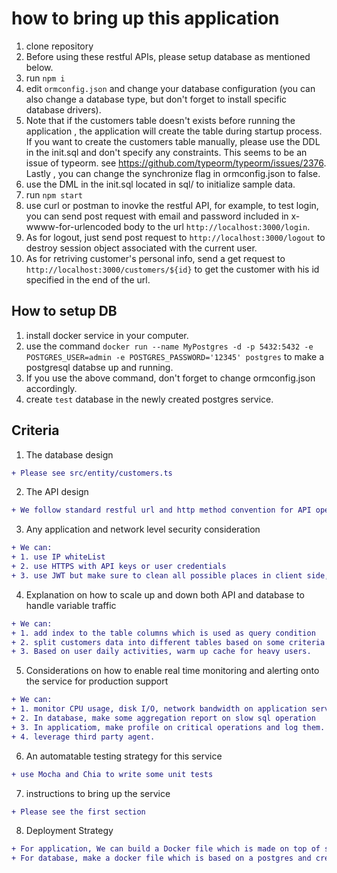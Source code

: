 

# how to bring up this application

1. clone repository
2. Before using these restful APIs, please setup database as mentioned below. 
3. run `npm i`
4. edit `ormconfig.json` and change your database configuration (you can also change a database type, but don't forget to install specific database drivers). 
5. Note that if the customers table doesn't exists before running the application , the application will create the table during startup process. If you want to create the customers table manually, please use the DDL in the init.sql and don't specify any constraints. This seems to be an issue of typeorm. see https://github.com/typeorm/typeorm/issues/2376. Lastly , you can change the synchronize flag in ormconfig.json to false.
6. use the DML in the init.sql located in sql/ to initialize sample data.
7. run `npm start`
8. use curl or postman to inovke the restful API, for example, to test login, you can send post request with email and password included in x-wwww-for-urlencoded body to the url `http://localhost:3000/login`.
9. As for logout, just send post request to `http://localhost:3000/logout` to destroy session object associated with the current user.
10. As for retriving customer's personal info, send a get request to `http://localhost:3000/customers/${id}` to get the customer with his id specified in the end of the url. 

## How to setup DB
1. install docker service in your computer.
2. use the command `docker run --name MyPostgres -d -p 5432:5432 -e POSTGRES_USER=admin -e POSTGRES_PASSWORD='12345' postgres` to make a postgresql databse up and running.
3. If you use the above command, don't forget to change ormconfig.json accordingly.
4. create `test` database in the newly created postgres service.

## Criteria
1. The database design
```diff
+ Please see src/entity/customers.ts
```

2. The API design
```diff
+ We follow standard restful url and http method convention for API operations. Please see point 8, 9 ,10 listed above or controller files under src/controller/
```

3. Any application and network level security consideration
```diff
+ We can: 
+ 1. use IP whiteList
+ 2. use HTTPS with API keys or user credentials
+ 3. use JWT but make sure to clean all possible places in client side, renew token periodically.
```

4. Explanation on how to scale up and down both API and database to handle variable traffic
```diff
+ We can:
+ 1. add index to the table columns which is used as query condition
+ 2. split customers data into different tables based on some criteria or algorithm such as range of IDs or hash value of a ID
+ 3. Based on user daily activities, warm up cache for heavy users.  
```

5. Considerations on how to enable real time monitoring and alerting onto the service for production support
```diff
+ We can:
+ 1. monitor CPU usage, disk I/O, network bandwidth on application servers, database and network devices.
+ 2. In database, make some aggregation report on slow sql operation
+ 3. In applicatiom, make profile on critical operations and log them. use ELK stack to collect such information
+ 4. leverage third party agent.
```

6. An automatable testing strategy for this service
```diff
+ use Mocha and Chia to write some unit tests 
```

7. instructions to bring up the service
```diff
+ Please see the first section
```

8. Deployment Strategy
```diff
+ For application, We can build a Docker file which is made on top of some OS, say ubuntu, and install git, node js in it. After that, we clone the source repository and build it, bring up the application, and expose port we want.
+ For database, make a docker file which is based on a postgres and create a database on it. Finally, just expose postgres service.
```